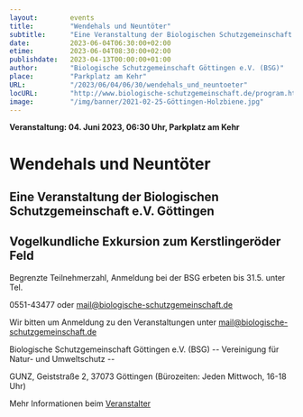 ```yaml
---
layout:        events
title:         "Wendehals und Neuntöter"
subtitle:      "Eine Veranstaltung der Biologischen Schutzgemeinschaft e.V. Göttingen"
date:          2023-06-04T06:30:00+02:00
etime:         2023-06-04T08:30:00+02:00
publishdate:   2023-04-13T00:00:00+01:00
author:        "Biologische Schutzgemeinschaft Göttingen e.V. (BSG)"
place:         "Parkplatz am Kehr"
URL:           "/2023/06/04/06/30/wendehals_und_neuntoeter"
locURL:        "http://www.biologische-schutzgemeinschaft.de/program.html"
image:         "/img/banner/2021-02-25-Göttingen-Holzbiene.jpg"
---
```


**Veranstaltung: 04. Juni 2023, 06:30 Uhr, Parkplatz am Kehr**

Wendehals und Neuntöter
===========

Eine Veranstaltung der Biologischen Schutzgemeinschaft e.V. Göttingen
-----------
Vogelkundliche Exkursion zum Kerstlingeröder Feld
-------------

Begrenzte Teilnehmerzahl, Anmeldung bei der BSG erbeten bis 31.5. unter Tel.

0551-43477 oder mail@biologische-schutzgemeinschaft.de


Wir bitten um Anmeldung zu den Veranstaltungen unter mail@biologische-schutzgemeinschaft.de

Biologische Schutzgemeinschaft Göttingen e.V. (BSG)
-- Vereinigung für Natur- und Umweltschutz --

GUNZ, Geiststraße 2, 37073 Göttingen (Bürozeiten: Jeden Mittwoch, 16-18 Uhr)

Mehr Informationen beim [Veranstalter](http://www.biologische-schutzgemeinschaft.de/program.html)
